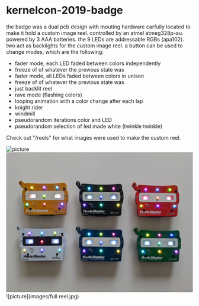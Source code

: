 # kernelcon-2019-badge
the badge was a dual pcb design with mouting hardware carfully located to make it hold a custom image reel. controlled by an atmel atmeg328p-au. powered by 3 AAA batteries. the 9 LEDs are addressable RGBs (apa102). two act as backlights for the custom image reel. a button can be used to change modes, which are the following:
* fader mode, each LED faded between colors independently 
* freeze of of whatever the previous state was
* fader mode, all LEDs faded between colors in unison
* freeze of of whatever the previous state was
* just backlit reel
* rave mode (flashing colors)
* looping animation with a color change after each lap
* knight rider 
* windmill
* pseudorandom iterations color and LED
* pseudorandom selection of led made white (twinkle twinkle)

Check out "/reels" for what images were used to make the custom reel.


![picture](images/badge.gif)
![picture](images/badges.jpg)
![picture](images/full reel.jpg)

